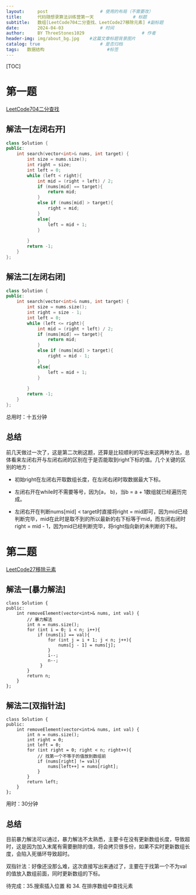 ```yaml
---
layout:     post   				    # 使用的布局（不需要改）
title:      代码随想录算法训练营第一天				# 标题 
subtitle:   数组[LeetCode704二分查找、LeetCode27移除元素] #副标题
date:       2024-04-03 				# 时间
author:     BY ThreeStones1029 						# 作者
header-img: img/about_bg.jpg 	#这篇文章标题背景图片
catalog: true 						# 是否归档
tags:	数据结构						#标签
---
```


[TOC]

# 第一题

[LeetCode704二分查找](https://leetcode.cn/problems/binary-search/)

## 解法一[左闭右开]

~~~c++
class Solution {
public:
    int search(vector<int>& nums, int target) {
        int size = nums.size();
        int right = size;
        int left = 0;
        while (left < right){
            int mid = (right + left) / 2;
            if (nums[mid] == target){
                return mid;
            }
            else if (nums[mid] > target){
                right = mid;  
            }
            else{
                left = mid + 1;
            }
            
        }
        return -1;
    }
};
~~~

## 解法二[左闭右闭]

~~~cpp
class Solution {
public:
    int search(vector<int>& nums, int target) {
        int size = nums.size();
        int right = size - 1;
        int left = 0;
        while (left <= right){
            int mid = (right + left) / 2;
            if (nums[mid] == target){
                return mid;
            }
            else if (nums[mid] > target){
                right = mid - 1;  
            }
            else{
                left = mid + 1;
            }
            
        }
        return -1;
    }
};
~~~

总用时：十五分钟

## 总结

前几天做过一次了，这是第二次刷这题，还算是比较顺利的写出来这两种方法，总体看来左闭右开与左闭右闭的区别在于是否能取到right下标的值。几个关键的区别的地方：

* 初始right在左闭右开取数组长度，在左闭右闭时取数据最大下标。

* 左闭右开在while时不需要等号，因为[a， b)，当b = a + 1数组就已经遍历完成。
* 左闭右开在判断nums[mid] < target时直接将right = mid即可，因为mid已经判断完毕，mid在此时是取不到的所以最新的右下标等于mid，而左闭右闭时right = mid - 1，因为mid已经判断完毕，将right指向新的未判断的下标。

# 第二题

[LeetCode27移除元素](https://leetcode.cn/problems/remove-element/)

## 解法一[暴力解法]

~~~c+
class Solution {
public:
    int removeElement(vector<int>& nums, int val) {
        // 暴力解法
        int n = nums.size();
        for (int i = 0; i < n; i++){
            if (nums[i] == val){
                for (int j = i + 1; j < n; j++){
                    nums[j - 1] = nums[j];
                }
                i--;
                n--;
             }
        }
        return n;
    }
};

~~~

## 解法二[双指针法]

~~~c+
class Solution {
public:
    int removeElement(vector<int>& nums, int val) {
        int n = nums.size();
        int right = 0;
        int left = 0;
        for (int right = 0; right < n; right++){
            // 找第一个不等于的值放到数组前
            if (nums[right] != val){
                nums[left++] = nums[right];
            }
        }
        return left;
    }
};

~~~

用时：30分钟

## 总结

目前暴力解法可以通过，暴力解法不太熟悉，主要卡在没有更新数组长度，导致超时，这是因为加入末尾有需要删除的值，将会拷贝很多份，如果不实时更新数组长度，会陷入死循环导致超时。

双指针法：好像还没那么难，这次直接写出来通过了，主要在于找第一个不为val的值放入数组前面，同时更新数组的下标。

待完成：35.搜索插入位置 和 34. 在排序数组中查找元素

